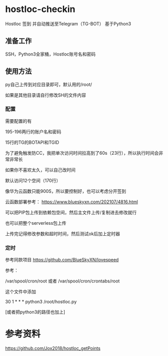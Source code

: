 # hostloc-checkin
Hostloc 签到 并自动推送至Telegram（TG-BOT） 基于Python3

## 准备工作

SSH，Python3全家桶，Hostloc账号名和密码

## 使用方法

py自己上传到对应目录即可，默认用的/root/

如果是其他目录请自行修改SH的文件内容

### 配置

需要配置的有

195-196两行的账户名和密码

15行的TG的BOTAPI和TGID

为了避免触发防CC，我把单次访问时间拉高到了60s（23行），所以执行时间会非常非常长

如果你不喜欢太久，可以自己改时间

默认访问12个空间（170行）

像华为云函数只能900S，所以要控制好，也可以考虑分开签到

云函数部署参考： https://www.blueskyxn.com/202107/4816.html

可以把PIP包上传到依赖包空间，然后主文件上传/复制进去修改就行

也可以把整个serverless包上传

上传完记得修改参数和超时时间，然后测试ok后加上定时器

### 定时

参考同款项目 https://github.com/BlueSkyXN/lovespeed

参考： 

/var/spool/cron/root 或者 /var/spool/cron/crontabs/root

这个文件中添加

30 1 * * * python3 /root/hostloc.py

[或者把python3的路径也加上]

# 参考资料

https://github.com/Jox2018/hostloc_getPoints
